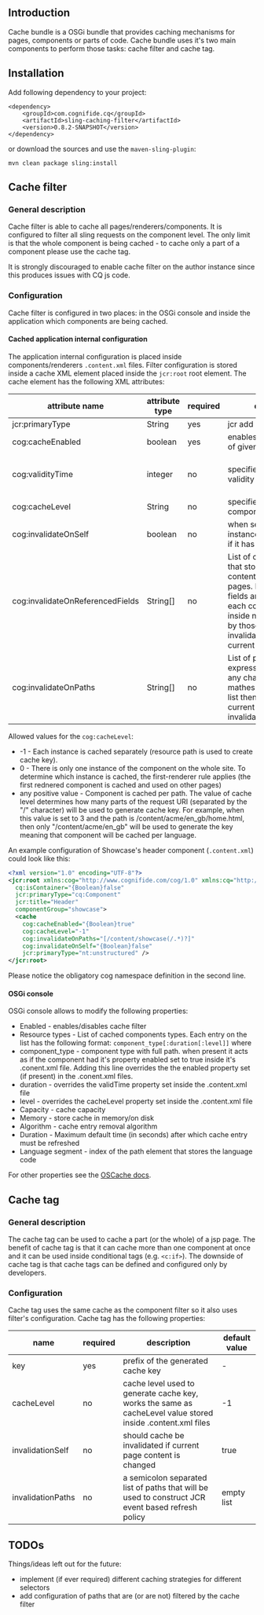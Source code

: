 ## Introduction

Cache bundle is a OSGi bundle that provides caching mechanisms for pages, components or parts of code. Cache bundle uses it's two main components to perform those tasks: cache filter and cache tag.

## Installation

Add following dependency to your project:

    <dependency>
        <groupId>com.cognifide.cq</groupId>
        <artifactId>sling-caching-filter</artifactId>
        <version>0.8.2-SNAPSHOT</version>
    </dependency>

or download the sources and use the `maven-sling-plugin`:

    mvn clean package sling:install

## Cache filter

### General description

Cache filter is able to cache all pages/renderers/components. It is configured to filter all sling requests on the component level. The only limit is that the whole component is being cached - to cache only a part of a component please use the cache tag.

It is strongly discouraged to enable cache filter on the author instance since this produces issues with CQ js code.

### Configuration

Cache filter is configured in two places: in the OSGi console and inside the application which components are being cached.

#### Cached application internal configuration

The application internal configuration is placed inside components/renderers `.content.xml` files. Filter configuration is stored inside a cache XML element placed inside the `jcr:root` root element. The cache element has the following XML attributes:

| attribute name                   | attribute type | required | description | default value |
| -------------------------------  | -------------- | -------- | ----------- | ------------- |
| jcr:primaryType                  | String         | yes      | jcr add on  | nt:unstructured |
| cog:cacheEnabled                 | boolean        | yes      | enables/disables caching of given component | false |
| cog:validityTime                 | integer        | no       | specifies cache entry validity time (in seconds) | duration property read from the OSGi console |
| cog:cacheLevel                   | String         | no       | specifies the level of component caching | -1 |
| cog:invalidateOnSelf             | boolean        | no       | when set to true cached instance will be refreshed if it has been changed | true |
| cog:invalidateOnReferencedFields | String[]       | no       | List of component fields that store links to content/configuration/etc. pages. Links from those fields are loaded and each content change inside nodes pointed to by those links will invalidate cache of the current component | empty list |
| cog:invalidateOnPaths            | String[]       | no       | List of paths (regular expressions). If a path of any changed JCR node mathes any path from the list then the cache of the current component is invalidated | empty list |

Allowed values for the `cog:cacheLevel`:

* -1 - Each instance is cached separately (resource path is used to create cache key).
* 0 - There is only one instance of the component on the whole site. To determine which instance is cached, the first-renderer rule applies (the first rednered component is cached and used on other pages)
* any positive value - Component is cached per path. The value of cache level determines how many parts of the request URI (separated by the "/" character) will be used to generate cache key. For example, when this value is set to 3 and the path is /content/acme/en_gb/home.html, then only "/content/acme/en_gb" will be used to generate the key meaning that component will be cached per language.

An example configuration of Showcase's header component (`.content.xml`) could look like this:

```xml
<?xml version="1.0" encoding="UTF-8"?>
<jcr:root xmlns:cog="http://www.cognifide.com/cog/1.0" xmlns:cq="http://www.day.com/jcr/cq/1.0" xmlns:jcr="http://www.jcp.org/jcr/1.0"
  cq:isContainer="{Boolean}false"
  jcr:primaryType="cq:Component"
  jcr:title="Header"
  componentGroup="showcase">
  <cache
    cog:cacheEnabled="{Boolean}true"
    cog:cacheLevel="-1"
    cog:invalidateOnPaths="[/content/showcase(/.*)?]"
    cog:invalidateOnSelf="{Boolean}false"
    jcr:primaryType="nt:unstructured" />
</jcr:root>
```

Please notice the obligatory cog namespace definition in the second line.

#### OSGi console

OSGi console allows to modify the following properties:

* Enabled - enables/disables cache filter
* Resource types - List of cached components types. Each entry on the list has the following format: `component_type[:duration[:level]]` where
* component_type - component type with full path. when present it acts as if the component had it's property enabled set to true inside it's .conent.xml file. Adding this line overrides the the enabled property set (if present) in the .conent.xml files.
* duration - overrides the validTime property set inside the .content.xml file
* level - overrides the cacheLevel property set inside the .content.xml file
* Capacity - cache capacity
* Memory - store cache in memory/on disk
* Algorithm - cache entry removal algorithm
* Duration - Maximum default time (in seconds) after which cache entry must be refreshed
* Language segment - index of the path element that stores the language code

For other properties see the [OSCache docs](http://svn.apache.org/repos/asf/db/ojb/trunk/src/config/oscache.properties).

## Cache tag

### General description

The cache tag can be used to cache a part (or the whole) of a jsp page. The benefit of cache tag is that it can cache more than one component at once and it can be used inside conditional tags (e.g. `<c:if>`). The downside of cache tag is that cache tags can be defined and configured only by developers.

### Configuration

Cache tag uses the same cache as the component filter so it also uses filter's configuration.
Cache tag has the following properties:

| name              | required | description | default value |
| ----------------- | -------- | ----------- | ------------- |
| key               | yes      | prefix of the generated cache key | - |
| cacheLevel        | no       | cache level used to generate cache key, works the same as cacheLevel value stored inside .content.xml files | -1 |
| invalidationSelf  | no       | should cache be invalidated if current page content is changed | true |
| invalidationPaths | no       | a semicolon separated list of paths that will be used to construct JCR event based refresh policy | empty list |

## TODOs

Things/ideas left out for the future:
* implement (if ever required) different caching strategies for different selectors
* add configuration of paths that are (or are not) filtered by the cache filter
